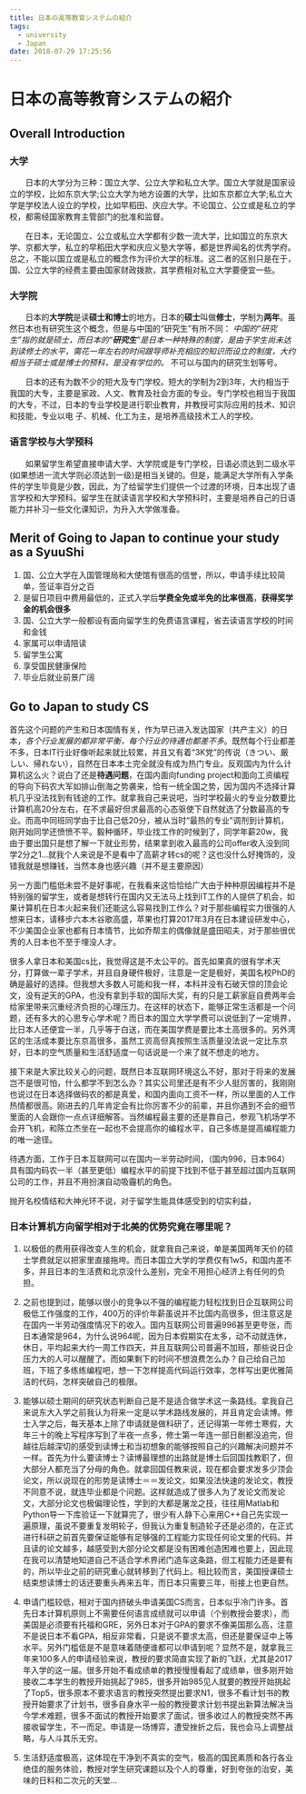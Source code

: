 ```yaml
---
title: 日本の高等教育システムの紹介
tags:
  - university
  - Japan
date: 2018-07-29 17:25:56
---
```



# 日本の高等教育システムの紹介

## Overall Introduction

### 大学

　　日本的大学分为三种：国立大学、公立大学和私立大学。国立大学就是国家设立的学校，比如东京大学;公立大学为地方设置的大学，比如东京都立大学;私立大学是学校法人设立的学校，比如早稻田、庆应大学。不论国立、公立或是私立的学校，都需经国家教育主管部门的批准和监督。

<!-- more -->

　　在日本，无论国立、公立或私立大学都有少数一流大学，比如国立的东京大学、京都大学，私立的早稻田大学和庆应义塾大学等，都是世界闻名的优秀学府。总之，不能以国立或是私立的概念作为评价大学的标准。这二者的区别只是在于，国、公立大学的经费主要由国家财政拨款，其学费相对私立大学要便宜一些。

### 大学院

　　日本的**大学院**是读**硕士和博士**的地方。日本的**硕士**叫做**修士**，学制为**两年**。虽然日本也有研究生这个概念，但是与中国的“研究生”有所不同： *中国的“研究生”指的就是硕士，而日本的“**研究生**”是日本一种特殊的制度，是由于学生尚未达到读修士的水平，需花一年左右的时间跟导师补充相应的知识而设立的制度，大约相当于硕士或是博士的预科，是没有学位的。* 不可以与国内的研究生划等号。

　　日本的还有为数不少的短大及专门学校。短大的学制为2到3年，大约相当于我国的大专，主要是家政、人文、教育及社会方面的专业。专门学校也相当于我国的大专，不过，日本的专业学校是进行职业教育，并教授可实际应用的技术、知识和技能，专业以电 子、机械、化工为主，是培养高级技术工人的学校。

### 语言学校与大学预科

　　如果留学生希望直接申请大学、大学院或是专门学校，日语必须达到二级水平(如果想进一流大学则必须达到一级)是相当关键的。但是，能满足大学所有入学条件的学生毕竟是少数，因此，为了给留学生们提供一个过渡的环境，日本出现了语言学校和大学预科。留学生在就读语言学校和大学预科时，主要是培养自己的日语能力并补习一些文化课知识，为升入大学做准备。

## Merit of Going to Japan to continue your study as a SyuuShi

1. 国、公立大学在入国管理局和大使馆有很高的信誉，所以，申请手续比较简单，签证率百分之百
2. 是留日项目中费用最低的，正式入学后**学费全免或半免的比率很高**，**获得奖学金的机会很多**
3. 国、公立大学一般都设有面向留学生的免费语言课程，省去读语言学校的时间和金钱
4. 家属可以申请陪读
5. 留学生公寓
6. 享受国民健康保险
7. 毕业后就业前景广阔 

## Go to Japan to study CS

首先这个问题的产生和日本国情有关，作为早已进入发达国家（共产主义）的日本，*各个行业发展的都非常平衡，每个行业的待遇也都差不多*。既然每个行业都差不多，日本IT行业好像听起来就比较累，并且又有着“3K党”的传说（きつい、厳しい、帰れない），自然在日本本土完全就没有成为热门专业。反观国内为什么计算机这么火？说白了还是**待遇问题**，在国内面向funding project和面向工资编程的导向下码农大军如排山倒海之势袭来，恰有一统全国之势，因为国内不选择计算机几乎没法找到有钱途的工作。就拿我自己来说吧，当时学校最火的专业分数要比计算机高20分左右，在不求最好但求最高的心态驱使下自然就选了分数最高的专业。而高中同班同学由于比自己低20分，被从当时“最热的专业”调剂到计算机，刚开始同学还愤愤不平。毅种循环，毕业找工作的时候到了，同学年薪20w，我由于要出国只是想了解一下就业形势，结果拿到收入最高的公司offer收入没到同学2分之1…就我个人来说是不是看中了高薪才转cs的呢？这也没什么好掩饰的，没错我就是想赚钱，当然本身也感兴趣（并不是主要原因）

另一方面门槛低未尝不是好事呢，在我看来这恰恰给广大由于种种原因编程并不是特别强的留学生，或者是想转行在国内又无法马上找到IT工作的人提供了机会，如果计算机在日本火起来我们还能这么容易找到工作么？对于那些编程实力很强的人想来日本，请移步六本木谷歌高盛，苹果也打算2017年3月在日本建设研发中心，不少美国企业家也都有日本情节，比如乔帮主的偶像就是盛田昭夫，对于那些很优秀的人日本也不至于埋没人才。

很多人拿日本和美国cs比，我觉得这是不太公平的。首先如果真的很有学术天分，打算做一辈子学术，并且自身硬件极好，注意是一定是极好，美国名校PhD的确是最好的选择。但我想大多数人可能和我一样，本科并没有石破天惊的顶会论文，没有逆天的GPA，也没有拿到手软的国际大奖，有的只是工薪家庭自费两年会给家里带来沉重经济负担的心理压力。在这样的状态下，能够正常生活都是一个问题，还有多大的心思专心学术呢？而日本的国立大学学费可以说低到了一定境界，比日本人还便宜一半，几乎等于白送，而在美国学费是要比本土高很多的。另外湾区的生活成本要比东京高很多，虽然工资高但真按照生活质量没法说一定比东京好，日本的空气质量和生活舒适度一句话说是一个来了就不想走的地方。

接下来是大家比较关心的问题，既然日本互联网环境这么不好，那对于将来的发展岂不是很可怕，什么都学不到怎么办？其实公司里还是有不少人挺厉害的，我刚刚也说过在日本选择做码农的都是真爱，和国内面向工资不一样，所以里面的人工作热情都很高。刚进去的几年肯定会有比你厉害不少的前辈，并且你遇到不会的细节里面的人会跟你一点点详细解答。当然编程最主要的还是靠自己，参观飞机场学不会开飞机，和陈立杰坐在一起也不会提高你的编程水平，自己多练是提高编程能力的唯一途径。

待遇方面，工作于日本互联网可以在国内一半劳动时间，（国内996，日本964）具有国内码农一半（甚至更低）编程水平的前提下找到不低于甚至超过国内互联网公司的工作，并且不用扮演自动吸霾机的角色。

抛开名校情结和大神光环不说，对于留学生能具体感受到的切实利益，

### 日本计算机方向留学相对于北美的优势究竟在哪里呢？

1. 以极低的费用获得改变人生的机会，就拿我自己来说，单是美国两年天价的硕士学费就足以把家里直接拖垮。而日本国立大学的学费仅有1w5，和国内差不多，并且日本的生活费和北京没什么差别，完全不用担心经济上有任何的负担。

2. 之前也提到过，能够以很小的竞争以不强的编程能力轻松找到日企互联网公司极低工作强度的工作，400万的评价年薪虽说并不比国内高很多，但注意这是在国内一半劳动强度情况下的收入。国内互联网公司普遍996甚至更夸张，而日本通常是964，为什么说964呢，因为日本假期实在太多，动不动就连休，休日，平均起来大约一周工作四天，并且互联网公司普遍不加班，那些说日企压力大的人可以醒醒了。而如果剩下的时间不想浪费怎么办？自己给自己加班，下班了多练练编程吧，想一下怎样提高代码运行效率，怎样写出更优雅简洁的代码，怎样突破自己的极限。

3. 能够以硕士期间的研究状态判断自己是不是适合做学术这一条路线。拿我自己来说东大入学之前我认为将来一定是以学术路线发展的，并且肯定会读博。修士入学之后，每天基本上除了申请就是做科研了，还记得第一年修士寒假，大年三十的晚上写程序写到了半夜一点多，修士第一年连一部日剧都没追完，但越往后越深切的感受到读博士和当初想象的能够按照自己的兴趣解决问题并不一样。首先为什么要读博士？读博最理想的出路就是博士后回国找教职了，但大部分人都充当了分母的角色。就拿回国任教来说，现在都会要求发多少顶会论文，所以说现在的形势是读博士＝＝发论文，如果没法快速的发论文，教授不同意不说，就连毕业都是个问题。这样就造成了很多人为了发论文而发论文，大部分论文也极偏理论性，学到的大都是屠龙之技，往往用Matlab和Python导一下库验证一下就算完了，很少有人静下心来用C++自己先实现一遍原理，虽说不要重复发明轮子，但我认为重复制造轮子还是必须的，在正式进行科研之前首先要保证能够有足够强的工程能力实现任何论文里的代码。并且读的论文越多，越感受到大部分论文都是没有困难创造困难也要上，因此现在我可以清楚地知道自己不适合学术界闭门造车这条路，但工程能力还是要有的，所以毕业之前的研究重心就转移到了代码上。相比较而言，美国授课硕士结束想读博士的话还要重头再来五年，而日本只需要三年，衔接上也更自然。

4. 申请门槛较低，相对于国内挤破头申请美国CS而言，日本似乎冷门许多。首先日本计算机原则上不需要任何语言成绩就可以申请（个别教授会要求），而美国是必须要有托福和GRE，另外日本对于GPA的要求不像美国那么高，注意不是说日本不看GPA，相反非常看，只是说不要求太高，但还是要保证中上等水平。另外门槛低是不是意味着随便谁都可以申请到呢？显然不是，就拿我三年来100多人的申请经验来说，教授的要求简直实现了新的飞跃，尤其是2017年入学的这一届。很多开始不看成绩单的教授慢慢看起了成绩单，很多刚开始接收二本学生的教授开始挑起了985，很多开始985见人就要的教授开始挑起了Top5，很多原本不要求语言的教授突然提出要求N1，很多不看计划书的教授开始要求了计划书，很多自身水平一般的教授要求计划书提出新算法解决当今学术难题，很多不面试的教授开始要求了面试，很多收过人的教授突然不再接收留学生，不一而足。申请是一场博弈，遭受挫折之后，我也会马上调整战略，与人斗其乐无穷。

5. 生活舒适度极高，这体现在干净到不真实的空气，极高的国民素质和各行各业绝佳的服务体验，教授对学生研究课题以及个人的尊重，好到夸张的治安，美味的日料和二次元的天堂...